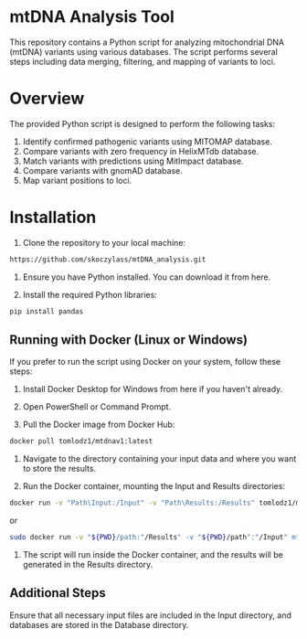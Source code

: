 # mtDNA Analysis Tool

This repository contains a Python script for analyzing mitochondrial DNA (mtDNA) variants using various databases. The script performs several steps including data merging, filtering, and mapping of variants to loci.

# Overview

The provided Python script is designed to perform the following tasks:

1. Identify confirmed pathogenic variants using MITOMAP database.
2. Compare variants with zero frequency in HelixMTdb database.
3. Match variants with predictions using MitImpact database.
4. Compare variants with gnomAD database.
5. Map variant positions to loci.

# Installation

1. Clone the repository to your local machine:

```bash
https://github.com/skoczylass/mtDNA_analysis.git
```
1. Ensure you have Python installed. You can download it from here.

2. Install the required Python libraries:

```bash
pip install pandas
```

## Running with Docker (Linux or Windows)

If you prefer to run the script using Docker on your system, follow these steps:

1. Install Docker Desktop for Windows from here if you haven't already.

2. Open PowerShell or Command Prompt.

3. Pull the Docker image from Docker Hub:
   
```bash
docker pull tomlodz1/mtdnav1:latest
```

1. Navigate to the directory containing your input data and where you want to store the results. 

2. Run the Docker container, mounting the Input and Results directories:
   
```bash
docker run -v "Path\Input:/Input" -v "Path\Results:/Results" tomlodz1/mtdnav1:latest
```
or
```bash
sudo docker run -v "${PWD}/path:"/Results" -v "${PWD}/path":"/Input" mtdnav1
```

1. The script will run inside the Docker container, and the results will be generated in the Results directory.

## Additional Steps
Ensure that all necessary input files are included in the Input directory, and databases are stored in the Database directory.
